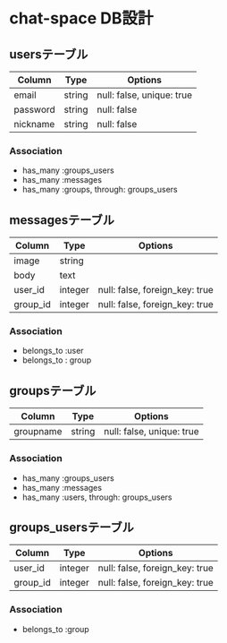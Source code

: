 # chat-space DB設計
## usersテーブル
|Column|Type|Options|
|------|----|-------|
|email|string|null: false, unique: true|
|password|string|null: false|
|nickname|string|null: false|
### Association
- has_many :groups_users
- has_many :messages
- has_many :groups, through: groups_users

## messagesテーブル
|Column|Type|Options|
|------|----|-------|
|image|string|
|body|text|
|user_id|integer|null: false, foreign_key: true|
|group_id|integer|null: false, foreign_key: true|
### Association
- belongs_to :user
- belongs_to : group

## groupsテーブル
|Column|Type|Options|
|------|----|-------|
|groupname|string|null: false, unique: true|
### Association
- has_many :groups_users
- has_many :messages
- has_many :users, through: groups_users

## groups_usersテーブル
|Column|Type|Options|
|------|----|-------|
|user_id|integer|null: false, foreign_key: true|
|group_id|integer|null: false, foreign_key: true|
### Association
- belongs_to :group




